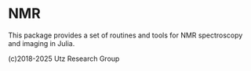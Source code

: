 # NMR
This package provides a set of routines and tools for NMR spectroscopy and imaging in Julia. 

(c)2018-2025 Utz Research Group